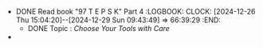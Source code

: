 - DONE Read book "97 T E P S K" Part 4
  :LOGBOOK:
  CLOCK: [2024-12-26 Thu 15:04:20]--[2024-12-29 Sun 09:43:49] =>  66:39:29
  :END:
	- DONE Topic : *Choose Your Tools with Care*
-